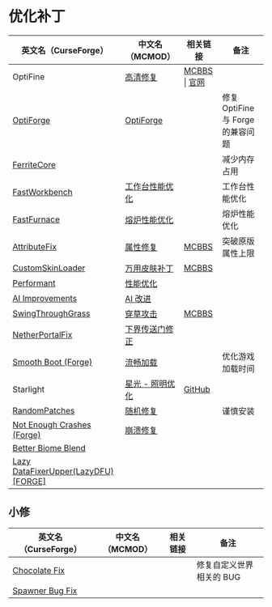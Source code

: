 # 优化补丁

| 英文名（CurseForge）                                                                                | 中文名（MCMOD）                                         | 相关链接                                                                                   | 备注                              |
| --------------------------------------------------------------------------------------------------- | ------------------------------------------------------- | ------------------------------------------------------------------------------------------ | --------------------------------- |
| OptiFine                                                                                            | [高清修复](https://www.mcmod.cn/class/36.html)          | [MCBBS](https://www.mcbbs.net/thread-606019-1-1.html) \| [官网](https://optifine.net/home) |                                   |
| [OptiForge](https://www.curseforge.com/minecraft/mc-mods/optiforge)                                 | [OptiForge](https://www.mcmod.cn/class/2395.html)       |                                                                                            | 修复 OptiFine 与 Forge 的兼容问题 |
| [FerriteCore](https://www.curseforge.com/minecraft/mc-mods/ferritecore)                             |                                                         |                                                                                            | 减少内存占用                      |
| [FastWorkbench](https://www.curseforge.com/minecraft/mc-mods/fastworkbench)                         | [工作台性能优化](https://www.mcmod.cn/class/1486.html)  |                                                                                            | 工作台性能优化                    |
| [FastFurnace](https://www.curseforge.com/minecraft/mc-mods/fastfurnace)                             | [熔炉性能优化](https://www.mcmod.cn/class/1485.html)    |                                                                                            | 熔炉性能优化                      |
| [AttributeFix](https://www.curseforge.com/minecraft/mc-mods/attributefix)                           | [属性修复](https://www.mcmod.cn/class/2264.html)        | [MCBBS](https://www.mcbbs.net/thread-939188-1-1.html)                                      | 突破原版属性上限                  |
| [CustomSkinLoader](https://www.curseforge.com/minecraft/mc-mods/customskinloader)                   | [万用皮肤补丁](https://www.mcmod.cn/class/883.html)     | [MCBBS](https://www.mcbbs.net/thread-269807-1-1.html)                                      |                                   |
| [Performant](https://www.curseforge.com/minecraft/mc-mods/performant)                               | [性能优化](https://www.mcmod.cn/class/2385.html)        |                                                                                            |                                   |
| [AI Improvements](https://www.curseforge.com/minecraft/mc-mods/ai-improvements)                     | [AI 改进](https://www.mcmod.cn/class/1480.html)         |                                                                                            |                                   |
| [SwingThroughGrass](https://www.curseforge.com/minecraft/mc-mods/swingthroughgrass)                 | [穿草攻击](https://www.mcmod.cn/class/1465.html)        | [MCBBS](https://www.mcbbs.net/thread-691271-1-1.html)                                      |                                   |
| [NetherPortalFix](https://www.curseforge.com/minecraft/mc-mods/netherportalfix)                     | [下界传送门修正](https://www.mcmod.cn/class/811.html)   |                                                                                            |                                   |
| [Smooth Boot (Forge)](https://www.curseforge.com/minecraft/mc-mods/smooth-boot-forge)               | [流畅加载](https://www.mcmod.cn/class/3422.html)        |                                                                                            | 优化游戏加载时间                  |
| Starlight                                                                                           | [星光 - 照明优化](https://www.mcmod.cn/class/3303.html) | [GitHub](https://github.com/Spottedleaf/Starlight/tree/forge)                              |                                   |
| [RandomPatches](https://www.curseforge.com/minecraft/mc-mods/randompatches)                         | [随机修复](https://www.mcmod.cn/class/2253.html)        |                                                                                            | 谨慎安装                          |
| [Not Enough Crashes (Forge)](https://www.curseforge.com/minecraft/mc-mods/not-enough-crashes-forge) | [崩溃修复](https://www.mcmod.cn/class/2441.html)        |                                                                                            |                                   |
| [Better Biome Blend](https://www.curseforge.com/minecraft/mc-mods/better-biome-blend)               |                                                         |                                                                                            |                                   |
| [Lazy DataFixerUpper(LazyDFU) [FORGE]](https://www.curseforge.com/minecraft/mc-mods/lazy-dfu-forge) |                                                         |                                                                                            |                                   |

## 小修

| 英文名（CurseForge）                                                        | 中文名（MCMOD） | 相关链接 | 备注                     |
| --------------------------------------------------------------------------- | --------------- | -------- | ------------------------ |
| [Chocolate Fix](https://www.curseforge.com/minecraft/mc-mods/chocolate-fix) |                 |          | 修复自定义世界相关的 BUG |
| [Spawner Bug Fix](https://www.curseforge.com/minecraft/mc-mods/spawner-fix) |                 |          |                          |
